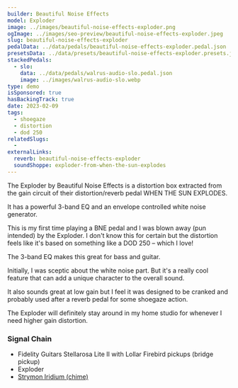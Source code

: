 ```yaml
---
builder: Beautiful Noise Effects
model: Exploder
image: ../images/beautiful-noise-effects-exploder.png
ogImage: ../images/seo-preview/beautiful-noise-effects-exploder.jpeg
slug: beautiful-noise-effects-exploder
pedalData: ../data/pedals/beautiful-noise-effects-exploder.pedal.json
presetsData: ../data/presets/beautiful-noise-effects-exploder.presets.json
stackedPedals:
  - slo:
    data: ../data/pedals/walrus-audio-slo.pedal.json
    image: ../images/walrus-audio-slo.webp
type: demo
isSponsored: true
hasBackingTrack: true
date: 2023-02-09
tags:
  - shoegaze
  - distortion
  - dod 250
relatedSlugs:
  -
externalLinks:
  reverb: beautiful-noise-effects-exploder
  soundShoppe: exploder-from-when-the-sun-explodes
---
```


The Exploder by Beautiful Noise Effects is a distortion box extracted from the gain circuit of their distortion/reverb pedal WHEN THE SUN EXPLODES.

It has a powerful 3-band EQ and an envelope controlled white noise generator.

This is my first time playing a BNE pedal and I was blown away (pun intended) by the Exploder. I don't know this for certain but the distortion feels like it's based on something like a DOD 250 – which I love!

The 3-band EQ makes this great for bass and guitar.

Initially, I was sceptic about the white noise part. But it's a really cool feature that can add a unique character to the overall sound.

It also sounds great at low gain but I feel it was designed to be cranked and probably used after a reverb pedal for some shoegaze action.

The Exploder will definitely stay around in my home studio for whenever I need higher gain distortion.

### Signal Chain

- Fidelity Guitars Stellarosa Lite II with Lollar Firebird pickups (bridge pickup)
- Exploder
- [Strymon Iridium (chime)](/demos/strymon-iridium)
